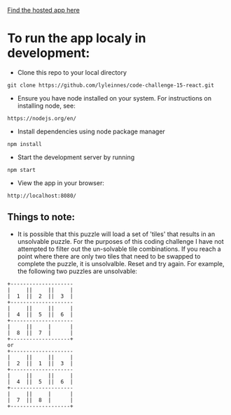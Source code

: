 [Find the hosted app here](https://lyleinnes.github.io/code-challenge-15-react/)

# To run the app localy in development:

* Clone this repo to your local directory
```
git clone https://github.com/lyleinnes/code-challenge-15-react.git
```
* Ensure you have node installed on your system. For instructions on installing node, see:
```
https://nodejs.org/en/
```
* Install dependencies using node package manager 
```
npm install
```
* Start the development server by running 
```
npm start
```
* View the app in your browser:
```
http://localhost:8080/
```

## Things to note:

* It is possible that this puzzle will load a set of 'tiles' that results in an unsolvable puzzle. For the purposes of this coding challenge I have not attempted to filter out the un-solvable tile combinations. If you reach a point where there are only two tiles that need to be swapped to complete the puzzle, it is unsolvalble. Reset and try again. For example, the following two puzzles are unsolvable:
```
+--------------------
|     ||     ||     |
|  1  ||  2  ||  3  |
+--------------------
|     ||     ||     |
|  4  ||  5  ||  6  |
+--------------------
|     ||     |      |
|  8  ||  7  |      |
+-------------------+
or
+--------------------
|     ||     ||     |
|  2  ||  1  ||  3  |
+--------------------
|     ||     ||     |
|  4  ||  5  ||  6  |
+--------------------
|     ||     |      |
|  7  ||  8  |      |
+-------------------+
```